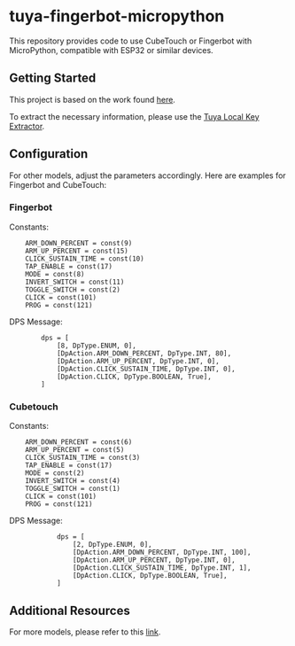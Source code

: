 # tuya-fingerbot-micropython

This repository provides code to use CubeTouch or Fingerbot with MicroPython, compatible with ESP32 or similar devices.

## Getting Started

This project is based on the work found [here](https://github.com/redphx/poc-tuya-ble-fingerbot/tree/main).

To extract the necessary information, please use the [Tuya Local Key Extractor](https://github.com/redphx/tuya-local-key-extractor).

## Configuration

For other models, adjust the parameters accordingly. Here are examples for Fingerbot and CubeTouch:

### Fingerbot

Constants:
```
    ARM_DOWN_PERCENT = const(9)
    ARM_UP_PERCENT = const(15)
    CLICK_SUSTAIN_TIME = const(10)
    TAP_ENABLE = const(17)
    MODE = const(8)
    INVERT_SWITCH = const(11)
    TOGGLE_SWITCH = const(2)
    CLICK = const(101)
    PROG = const(121)
```

DPS Message:
```
        dps = [
            [8, DpType.ENUM, 0],
            [DpAction.ARM_DOWN_PERCENT, DpType.INT, 80],
            [DpAction.ARM_UP_PERCENT, DpType.INT, 0],
            [DpAction.CLICK_SUSTAIN_TIME, DpType.INT, 0],
            [DpAction.CLICK, DpType.BOOLEAN, True],
        ]
```
### Cubetouch

Constants:
```
    ARM_DOWN_PERCENT = const(6)
    ARM_UP_PERCENT = const(5)
    CLICK_SUSTAIN_TIME = const(3)
    TAP_ENABLE = const(17)
    MODE = const(2)
    INVERT_SWITCH = const(4)
    TOGGLE_SWITCH = const(1)
    CLICK = const(101)
    PROG = const(121)
```

DPS Message:
```
            dps = [
                [2, DpType.ENUM, 0],
                [DpAction.ARM_DOWN_PERCENT, DpType.INT, 100],
                [DpAction.ARM_UP_PERCENT, DpType.INT, 0],
                [DpAction.CLICK_SUSTAIN_TIME, DpType.INT, 1],
                [DpAction.CLICK, DpType.BOOLEAN, True],
            ]
```

## Additional Resources

For more models, please refer to this [link](https://github.com/PlusPlus-ua/ha_tuya_ble/blob/6037ac5a04ceb23a36d1b88e2303aa1da7fdbe83/custom_components/tuya_ble/devices.py#L238).